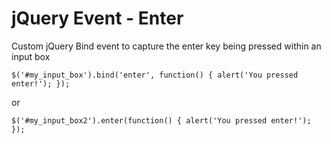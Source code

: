 jQuery Event - Enter
====================
Custom jQuery Bind event to capture the enter key being pressed within an input box

	$('#my_input_box').bind('enter', function() { alert('You pressed enter!'); });

or

	$('#my_input_box2').enter(function() { alert('You pressed enter!'); });
